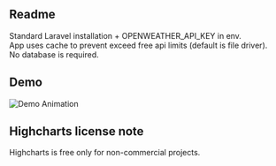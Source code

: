 ## Readme

Standard Laravel installation + OPENWEATHER_API_KEY in env.  
App uses cache to prevent exceed free api limits (default is file driver).  
No database is required.  

## Demo
![Demo Animation](https://user-images.githubusercontent.com/17027876/103727654-18a81480-4fdc-11eb-861c-40ac0136670c.gif)

## Highcharts license note
Highcharts is free only for non-commercial projects.
